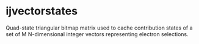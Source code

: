 # ijvectorstates
Quad-state triangular bitmap matrix used to cache contribution states of a set of M N-dimensional integer vectors representing electron selections.
